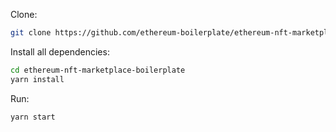  Clone:
```sh
git clone https://github.com/ethereum-boilerplate/ethereum-nft-marketplace-boilerplate.git
```
 Install all dependencies:
```sh
cd ethereum-nft-marketplace-boilerplate
yarn install 
```
Run:
```sh
yarn start
```


